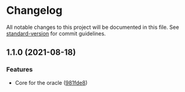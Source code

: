 # Changelog

All notable changes to this project will be documented in this file. See [standard-version](https://github.com/conventional-changelog/standard-version) for commit guidelines.

## 1.1.0 (2021-08-18)


### Features

* Core for the oracle ([981fde8](https://github.com/fluxprotocol/oracle-provider-core/commit/981fde8895a928cf6f4d618fb7097e115b2a83e7))
